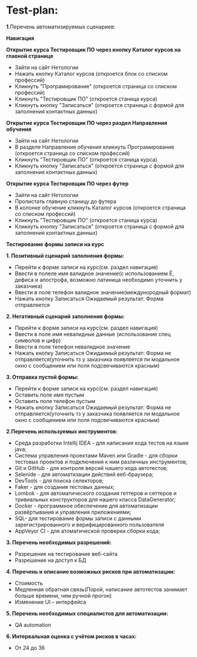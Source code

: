 # Test-plan:


**1**.Перечень автоматизируемых сценариев:

**Навигация**

**Открытие курса Тестировщик ПО через кнопку Каталог курсов на главной странице**

* Зайти на сайт Нетологии
* Нажать кнопку Каталог курсов (откроется блок со списком профессий)
* Кликнуть "Програмирование" (откроется страница со списком профессий)
* Кликнуть "Тестировщик ПО" (откроется станица курса)
* Кликнуть кнопку "Записаться" (откроется страница с формой для заполнения контактных данных)

**Открытие курса Тестировщик ПО через раздел Направления обучения**

* Зайти на сайт Нетологии
* В разделе Направления обучения кликнуть Програмирование (откроется страница со списком профессий)
* Кликнуть "Тестировщик ПО" (откроется станица курса)
* Кликнуть кнопку "Записаться" (откроется страница с формой для заполнения контактных данных)

**Открытие курса Тестировщик ПО через футер**

* Зайти на сайт Нетологии
* Пролистать главную станицу до футера
* В колонке обучение кликнуть Каталог курсов (откроется страница со списком профессий)
* Кликнуть "Тестировщик ПО" (откроется станица курса)
* Кликнуть кнопку "Записаться" (откроется страница с формой для заполнения контактных данных)

**Тестирование формы записи на курс**

**1. Позитивный сценарий заполнения формы:**
* Перейти к форме записи на курс(см. раздел навигация)
* Ввести в полеле имя валидное значение(с использованием Ё, дефиса и апострофа, возможно латиница необходимо уточнить у заказчика)
* Ввести в поле телефон валидное значение(междунородный формат)
* Нажать кнопку Записаться
Ожидаемый результат: Форма отправляется

**2. Негативный сценарий заполнения формы:**
* Перейти к форме записи на курс(см. раздел навигация)
* Ввести в поле имя невалидные данные (использование спец символов и цифр)
* Ввести в поле телефон невалидное значение
* Нажать кнопку Записаться
Ожидаемый результат: Форма не отправляется(уточнить тз у заказчика появляется ли модальное окно с сообщением или поля подсвечиваются красным)

**3. Отправка пустой формы:**
* Перейти к форме записи на курс(см. раздел навигация)
* Оставить поле имя пустым
* Оставить поле телефон пустым
* Нажать кнопку Записаться
Ожидаемый результат: Форма не отправляется(уточнить тз у заказчика появляется ли модальное окно с сообщением или поля подсвечиваются красным)

**2.Перечень используемых инструментов:**
* Среда разработки Intellij IDEA - для написания кода тестов на языке java;
* Система управления проектами Maven или Gradle - для сборки тестовых проектов и подключения к ним различных инструментов;
* Git и GitHub - для контроля версий нашего кода автотестов;
* Selenide - для автоматизации действий веб-браузера;
* DevTools - для поиска селекторов;
* Faker - для создания тестовых данных;
* Lombok - для автоматического создания геттеров и сеттеров и тривиальных конструкторов для нашего класса DataGenerator;
* Docker - программное обеспечение для автоматизации развёртывания и управления приложениями;
* SQL- для тестирование формы записи с данными зарегистрированного и верифицированного пользователя
* AppVeyor CI - для атоматической проверки сборки кода;


**3. Перечень необходимых разрешений:**
* Разрешение на тестирование веб-сайта
* Разрешение на доступ к БД

**4. Перечень и описание возможных рисков при автоматизации:**
* Стоимость
* Медленная обратная связь(Порой, написание автотестов занимает больше времени, чем ручной прогон)
* Изменение UI – интерфейса


**5. Перечень необходимых специалистов для автоматизации:**
* QA automation

**6. Интервальная оценка с учётом рисков в часах:**
* От 24 до 36
